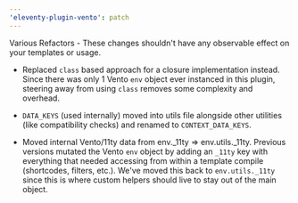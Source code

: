 ```yaml
---
'eleventy-plugin-vento': patch
---
```


Various Refactors - These changes shouldn't have any observable effect on your templates or usage.

- Replaced `class` based approach for a closure implementation instead. Since there was only 1 Vento `env` object ever instanced in this plugin, steering away from using `class` removes some complexity and overhead.

- `DATA_KEYS` (used internally) moved into utils file alongside other utilities (like compatibility checks) and renamed to `CONTEXT_DATA_KEYS`.

- Moved internal Vento/11ty data from env.\_11ty => env.utils.\_11ty. Previous versions mutated the Vento `env` object by adding an `_11ty` key with everything that needed accessing from within a template compile (shortcodes, filters, etc.). We've moved this back to `env.utils._11ty` since this is where custom helpers should live to stay out of the main object.
